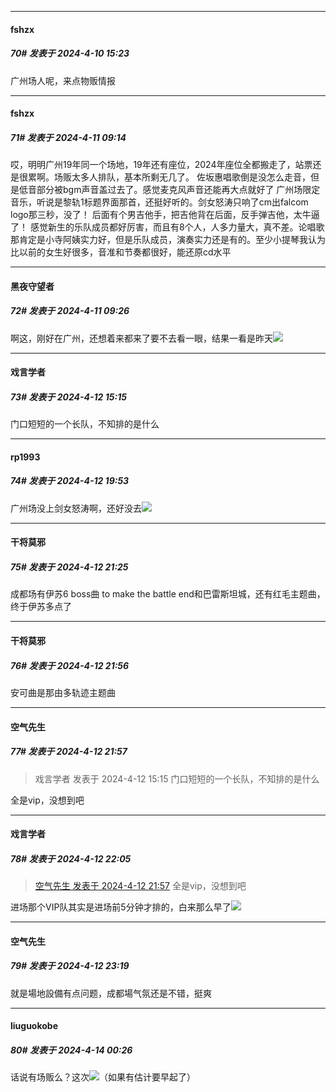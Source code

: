 ﻿
*****

####  fshzx  
##### 70#       发表于 2024-4-10 15:23

广州场人呢，来点物贩情报


*****

####  fshzx  
##### 71#       发表于 2024-4-11 09:14

哎，明明广州19年同一个场地，19年还有座位，2024年座位全都搬走了，站票还是很累啊。场贩太多人排队，基本所剩无几了。
佐坂惠唱歌倒是没怎么走音，但是低音部分被bgm声音盖过去了。感觉麦克风声音还能再大点就好了
广州场限定音乐，听说是黎轨1标题界面那首，还挺好听的。剑女怒涛只响了cm出falcom logo那三秒，没了！
后面有个男吉他手，把吉他背在后面，反手弹吉他，太牛逼了！
感觉新生的乐队成员都好厉害，而且有8个人，人多力量大，真不差。论唱歌那肯定是小寺阿姨实力好，但是乐队成员，演奏实力还是有的。至少小提琴我认为比以前的女生好很多，音准和节奏都很好，能还原cd水平


*****

####  黑夜守望者  
##### 72#       发表于 2024-4-11 09:26

啊这，刚好在广州，还想着来都来了要不去看一眼，结果一看是昨天<img src="https://static.saraba1st.com/image/smiley/face2017/165.png" referrerpolicy="no-referrer">


*****

####  戏言学者  
##### 73#       发表于 2024-4-12 15:15

门口短短的一个长队，不知排的是什么


*****

####  rp1993  
##### 74#       发表于 2024-4-12 19:53

广州场没上剑女怒涛啊，还好没去<img src="https://static.saraba1st.com/image/smiley/face2017/067.png" referrerpolicy="no-referrer">


*****

####  干将莫邪  
##### 75#       发表于 2024-4-12 21:25

成都场有伊苏6 boss曲 to make the battle end和巴雷斯坦城，还有红毛主题曲，终于伊苏多点了


*****

####  干将莫邪  
##### 76#       发表于 2024-4-12 21:56

安可曲是那由多轨迹主题曲

*****

####  空气先生  
##### 77#       发表于 2024-4-12 21:57

<blockquote>戏言学者 发表于 2024-4-12 15:15
门口短短的一个长队，不知排的是什么</blockquote>
全是vip，没想到吧


*****

####  戏言学者  
##### 78#       发表于 2024-4-12 22:05

<blockquote><a href="httphttps://bbs.saraba1st.com/2b/forum.php?mod=redirect&amp;goto=findpost&amp;pid=64575816&amp;ptid=2171217" target="_blank">空气先生 发表于 2024-4-12 21:57</a>
全是vip，没想到吧</blockquote>
进场那个VIP队其实是进场前5分钟才排的，白来那么早了<img src="https://static.saraba1st.com/image/smiley/face2017/069.png" referrerpolicy="no-referrer">


*****

####  空气先生  
##### 79#       发表于 2024-4-12 23:19

就是場地設備有点问题，成都場气氛还是不错，挺爽


*****

####  liuguokobe  
##### 80#       发表于 2024-4-14 00:26

话说有场贩么？这次<img src="https://static.saraba1st.com/image/smiley/face2017/009.gif" referrerpolicy="no-referrer">（如果有估计要早起了）

